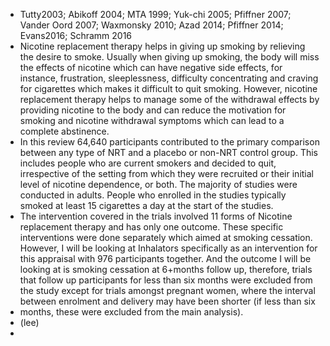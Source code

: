 - Tutty2003; Abikoff 2004; MTA 1999; Yuk-chi 2005; Pfiffner 2007; Vander Oord 2007; Waxmonsky 2010; Azad 2014; Pfiffner 2014; Evans2016; Schramm 2016
- Nicotine replacement therapy helps in giving up smoking by relieving the desire to smoke.  Usually when giving up smoking, the body will miss the effects of nicotine which can have negative side effects, for instance, frustration, sleeplessness, difficulty concentrating and craving for cigarettes which makes it difficult to quit smoking. However, nicotine replacement therapy helps to manage some of the withdrawal effects by providing nicotine to the body and can reduce the motivation for smoking and nicotine withdrawal symptoms which can lead to a complete abstinence.
- In this review 64,640 participants contributed to the primary comparison between any type of NRT and a placebo or non-NRT control group.  This includes people who are current smokers and decided to quit, irrespective of the setting from which they were recruited or their initial level of nicotine dependence, or both. The majority of studies were conducted in adults. People who enrolled in the studies typically smoked at least 15 cigarettes a day at the start of the studies.
- The intervention covered in the trials involved 11 forms of Nicotine replacement therapy and has only one outcome.  These specific interventions were done separately which aimed at smoking cessation. However, I will be looking at Inhalators specifically as an intervention for this appraisal with 976 participants together. And the outcome I will be looking at is smoking cessation at 6+months follow up, therefore, trials that follow up participants for less than six months were excluded from the study except for trials amongst pregnant women, where the interval between enrolment and delivery may have been shorter (if less than six
- months, these were excluded from the main analysis).
- (lee)
-
